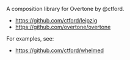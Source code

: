 A composition library for Overtone by @ctford.

* https://github.com/ctford/leipzig
* https://github.com/overtone/overtone

For examples, see:
* https://github.com/ctford/whelmed
